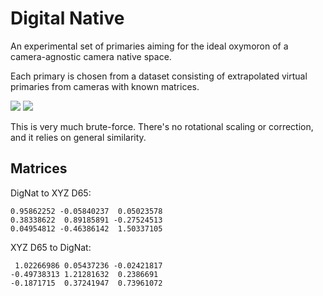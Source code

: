 # Digital Native

An experimental set of primaries aiming for the ideal oxymoron of a camera-agnostic camera native space.

Each primary is chosen from a dataset consisting of extrapolated virtual primaries from cameras with known matrices.

![](https://user-images.githubusercontent.com/66244111/277140183-9dae451c-0de9-46c7-b88e-b6be8da7a542.png)
![](https://user-images.githubusercontent.com/66244111/277622033-df7af8aa-5a00-4c1f-891a-b76d8092d12d.png)

This is very much brute-force. There's no rotational scaling or correction, and it relies on general similarity.

## Matrices

DigNat to XYZ D65:

```
0.95862252 -0.05840237  0.05023578
0.38338622  0.89185891 -0.27524513
0.04954812 -0.46386142  1.50337105
```

XYZ D65 to DigNat:

```
 1.02266986 0.05437236 -0.02421817
-0.49738313 1.21281632  0.2386691 
-0.1871715  0.37241947  0.73961072
```
